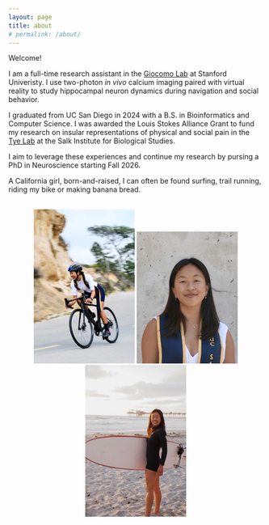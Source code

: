 ```yaml
---
layout: page
title: about
# permalink: /about/
---
```


Welcome! 

I am a full-time research assistant in the [Giocomo Lab](https://giocomolab.weebly.com) at Stanford Univeristy. I use two-photon *in vivo* calcium imaging paired with virtual reality to study hippocampal neuron dynamics during navigation and social behavior. 

I graduated from UC San Diego in 2024 with a B.S. in Bioinformatics and Computer Science. I was awarded the Louis Stokes Alliance Grant to fund my research on insular representations of physical and social pain in the [Tye Lab](https://tyelab.org) at the Salk Institute for Biological Studies. 

I aim to leverage these experiences and continue my research by pursing a PhD in Neuroscience starting Fall 2026. 

A California girl, born-and-raised, I can often be found surfing, trail running, riding my bike or making banana bread. 

<br>

<div style="text-align: center;">
  <img src="assets/images/bike2.jpg" alt="me" width="200">

  <img src="assets/images/profile.jpeg" alt="me" width="200">

  <img src="assets/images/surf.jpeg" alt="me" width="200">
<div>

